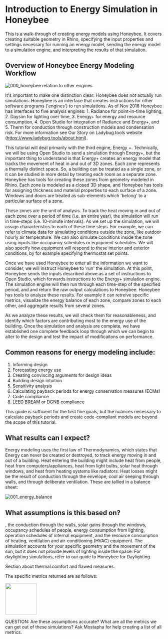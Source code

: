 # Introduction to Energy Simulation in Honeybee

This is a walk-through of creating energy models using Honeybee. It covers creating suitable geometry in Rhino, specifying the input properties and settings necessary for running an energy model, sending the energy model to a simulation engine, and interpreting the results of that simulation. 

## Overview of Honeybee Energy Modeling Workflow
![000_honeybee relation to other engines](https://user-images.githubusercontent.com/44324576/49177299-298df280-f34d-11e8-9f48-40bc1bac363c.jpg)

It's important to make one distinction clear: Honeybee does not actually run simulations.  Honeybee is an interface that creates instructions for other software programs ('engines') to run simulations. As of Nov 2018 Honeybee has interfaces to five analysis engines: 1. Radiance for point-in-time lighting, 2. Daysim for lighting over time, 3. Energy+ for energy and resource consumption, 4. Open Studio for integration of Radiance and Energy+, and 5. Therm for conduction through construction models and condensation risk. For more information see Our Story on Ladybug.tools website (https://www.ladybug.tools/about.html).

This tutorial will deal primarily with the third engine, Energy +. Technically, we will be using Open Studio to send a simulation through Energy+, but the important thing to understand is that Energy+ creates an energy model that tracks the movement of heat in and out of 3D zones. Each zone represents a thermally distinct space. So, a building can be treated as a single zone, or it can be studied in more detail by treating each room as a separate zone. Honeybee has tools for creating these zones from geometry modeled in Rhino. Each zone is modeled as a closed 3D shape, and Honeybee has tools for assigning thickness and material properties to each surface of a zone. Windows and doors are treated as sub-elements which 'belong' to a particular surface of a zone.

These zones are the unit of analysis. To track the heat moving in and out of each zone over a period of time (i.e. an entire year), the simulation will run in time-steps (i.e. 10-minute intervals). As we set up the simulation, we will assign characteristics to each of these time steps. For example, we can refer to climate data for simulating conditions outside the zone, like outdoor hourly air temperature. We can also simulate conditions inside the zone using inputs like occupancy schedules or equipment schedules. We will also specify how equipment will respond to these interior and exterior conditions, by for example specifying thermostat set points.

Once we have used Honeybee to enter all the information we want to consider, we will instruct Honeybee to 'run' the simulation. At this point, Honeybee sends the inputs described above as a set of instructions to Open Studio, which forwards instructions to the Energy+ simulation engine. The simulation engine will then run through each time-step of the specified period, and and return the raw output calculations to Honeybee. Honeybee has tools to analyze these results. For example it can retreive specific metrics, visualize the energy balance of each zone, compare zones to each other, and aggregate results from several zones.

As we analyze these results, we will check them for reasonableness, and identify which factors are contributing most to the energy use of the building. Once the simulation and analysis are complete, we have established one complete feedback loop through which we can begin to alter to the design and test the impact of modificaitons on performance.

## Common reasons for energy modeling include:
1. Informing design 
2. Forecasting energy use
3. Creating convincing arguments for design ideas
4. Building design intuition
5. Sensitivity analysis
6. Calculating payback periods for energy conservation measures (ECMs)
7. Code compliance
8. LEED BREAM or DGNB compliance

This guide is sufficient for the first five goals, but the nuances necessary to calculate payback periods and create code-compliant models are beyond the scope of this tutorial. 

## What results can I expect? 
Energy modeling uses the first law of Thermodynamics, which states that Energy can never be created or destroyed, to track energy moving in and out of a building. Heat entering the building might include heat from people, heat from computers/appliances, heat from light bulbs, solar heat through windows, and heat from heating systems like radiators. Heat losses might be the result of conduction through the envelope, cool air seeping through walls, and through deliberate ventilation. These are tallied in a balance sheet:

![001_energy_balance](https://user-images.githubusercontent.com/44324576/49155416-2c6fef80-f31b-11e8-88c3-f52a9aa72e7b.JPG)

## What assumptions is this based on?
, the conduction through the walls, solar gains through the windows, occupancy schedules of people, energy consumption from lighting, operation schedules of internal equipment, and the resource consumption of heating, ventilation and air-conditioning (HVAC) equipment. The simulation accounts for your specific geometry and the movement of the sun, but it does not provide levels of lighting inside the space. For daylighting simulations, refer to our guide to Honeybee for Daylighting. 

Section about thermal comfort and flawed measures. 

The specific metrics returned are as follows:


<img src="https://user-images.githubusercontent.com/44324576/49518217-67839d00-f89e-11e8-9b63-e16b5618a9af.png" width="100" height="100" />


QUESTION: Are these assumptions accurate? What are all the metrics we can get out of these simulations? Ask Mostapha for help creating a list of all metrics.

